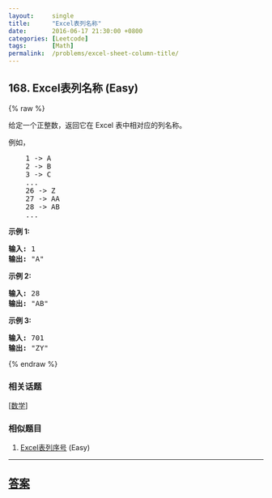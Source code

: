 ```yaml
---
layout:     single
title:      "Excel表列名称"
date:       2016-06-17 21:30:00 +0800
categories: [Leetcode]
tags:       [Math]
permalink:  /problems/excel-sheet-column-title/
---
```


## 168. Excel表列名称 (Easy)

{% raw %}

<p>给定一个正整数，返回它在 Excel 表中相对应的列名称。</p>

<p>例如，</p>

<pre>    1 -&gt; A
    2 -&gt; B
    3 -&gt; C
    ...
    26 -&gt; Z
    27 -&gt; AA
    28 -&gt; AB 
    ...
</pre>

<p><strong>示例 1:</strong></p>

<pre><strong>输入:</strong> 1
<strong>输出:</strong> &quot;A&quot;
</pre>

<p><strong>示例&nbsp;2:</strong></p>

<pre><strong>输入:</strong> 28
<strong>输出:</strong> &quot;AB&quot;
</pre>

<p><strong>示例&nbsp;3:</strong></p>

<pre><strong>输入:</strong> 701
<strong>输出:</strong> &quot;ZY&quot;
</pre>

{% endraw %}

### 相关话题
  [[数学](https://github.com/openset/leetcode/tree/master/tag/math/README.md)]

### 相似题目
  1. [Excel表列序号](/problems/excel-sheet-column-number) (Easy)

---

## [答案](https://github.com/openset/leetcode/tree/master/problems/excel-sheet-column-title)
